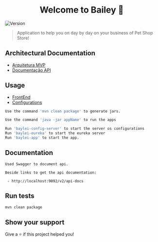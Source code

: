 <h1 align="center">Welcome to Bailey 👋</h1>
<p>
  <img alt="Version" src="https://img.shields.io/badge/version-1.0.0-blue.svg?cacheSeconds=2592000" />
</p>

> Application to help you on day by day on your business of Pet Shop Store!

## Architectural Documentation

- [Arquitetura MVP ](https://github.com/jardelkuhnen/baylei/blob/master/Documenta%C3%A7%C3%A3o%20Arquitetural/Arquitetura%20MVP.md)
- [Documentação API](https://github.com/jardelkuhnen/baylei/blob/master/Documenta%C3%A7%C3%A3o%20Arquitetural/api-documentation.pdf)


## Usage

- [FrontEnd](https://github.com/jardelkuhnen/baylei-web)
- [Configurations](https://github.com/jardelkuhnen/baylei-configs)

```sh
Use the command 'mvn clean package' to generate jars.

Use the command 'java -jar appName' to run the apps

Run 'baylei-config-server' to start the server os configurations
Run 'baylei-eureka' to start the eureka server
Run 'baylei-app' to start the app.

```

## Documentation

```
Used Swagger to document api.

Beside links to get the api documentation:

 - http://localhost:9092/v2/api-docs

```

## Run tests

```sh
mvn clean package
```

## Show your support

Give a ⭐️ if this project helped you!

